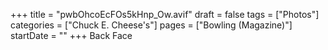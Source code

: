 +++
title = "pwbOhcoEcFOs5kHnp_Ow.avif"
draft = false
tags = ["Photos"]
categories = ["Chuck E. Cheese's"]
pages = ["Bowling (Magazine)"]
startDate = ""
+++
Back Face
